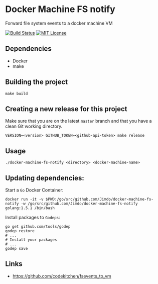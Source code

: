# Docker Machine FS notify

Forward file system events to a docker machine VM

[![Build Status](https://circleci.com/gh/Jimdo/docker-machine-fs-notify/tree/master.svg?style=shield)](https://circleci.com/gh/Jimdo/docker-machine-fs-notify)
[![MIT License](https://img.shields.io/badge/license-MIT-blue.svg "MIT License")](https://github.com/twbs/no-carrier/blob/master/LICENSE.txt)

## Dependencies

* Docker
* make

## Building the project

```
make build
```

## Creating a new release for this project

Make sure that you are on the latest `master` branch and that you have a clean Git working directory.

```
VERSION=<version> GITHUB_TOKEN=<github-api-token> make release
```

## Usage

```
./docker-machine-fs-notify <directory> <docker-machine-name>
```

## Updating dependencies:

Start a `Go` Docker Container:
```
docker run -it -v $PWD:/go/src/github.com/Jimdo/docker-machine-fs-notify -w /go/src/github.com/Jimdo/docker-machine-fs-notify golang:1.5.1 /bin/bash
```

Install packages to `Godeps`:
```
go get github.com/tools/godep
godep restore
# ...
# Install your packages
# ...
godep save
```

## Links

* https://github.com/codekitchen/fsevents_to_vm
